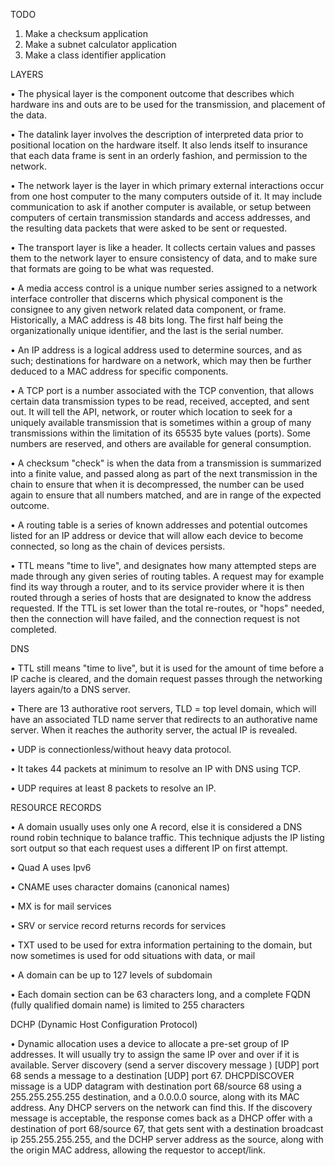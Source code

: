 TODO

1. Make a checksum application
2. Make a subnet calculator application
3. Make a class identifier application

LAYERS

• The physical layer is the component outcome that describes which hardware ins and outs are to be used for the transmission, and placement of the data.

• The datalink layer involves the description of interpreted data prior to positional location on the hardware itself. It also lends itself to insurance that each data frame is sent in an orderly fashion, and permission to the network.

• The network layer is the layer in which primary external interactions occur from one host computer to the many computers outside of it. It may include communication to ask if another computer is available, or setup between computers of certain transmission standards and access addresses, and the resulting data packets that were asked to be sent or requested.

•  The transport layer is like a header. It collects certain values and passes them to the network layer to ensure consistency of data, and to make sure that formats are going to be what was requested.

•  A media access control is a unique number series assigned to a network interface controller that discerns which physical component is the consignee to any given network related data component, or frame. Historically, a MAC address is 48 bits long. The first half being the organizationally unique identifier, and the last is the serial number.

• An IP address is a logical address used to determine sources, and as such; destinations for hardware on a network, which may then be further deduced to a MAC address for specific components.

• A TCP port is a number associated with the TCP convention, that allows certain data transmission types to be read, received, accepted, and sent out. It will tell the API, network, or router which location to seek for a uniquely available transmission that is sometimes within a group of many transmissions within the limitation of its 65535 byte values (ports). Some numbers are reserved, and others are available for general consumption.

• A checksum "check" is when the data from a transmission is summarized into a finite value, and passed along as part of the next transmission in the chain to ensure that when it is decompressed, the number can be used again to ensure that all numbers matched, and are in range of the expected outcome.

• A routing table is a series of known addresses and potential outcomes listed for an IP address or device that will allow each device to become connected, so long as the chain of devices persists.

• TTL means "time to live", and designates how many attempted steps are made through any given series of routing tables. A request may for example find its way through a router, and to its service provider where it is then routed through a series of hosts that are designated to know the address requested. If the TTL is set lower than the total re-routes, or "hops" needed, then the connection will have failed, and the connection request is not completed.

DNS

• TTL still means "time to live", but it is used for the amount of time before a IP cache is cleared, and the domain request passes through the networking layers again/to a DNS server.

• There are 13 authorative root servers, TLD = top level domain, which will have an associated TLD name server that redirects to an authorative name server. When it reaches the authority server, the actual IP is revealed.

• UDP is connectionless/without heavy data protocol.

• It takes 44 packets at minimum to resolve an IP with DNS using TCP.

• UDP requires at least 8 packets to resolve an IP.

RESOURCE RECORDS

• A domain usually uses only one A record, else it is considered a DNS round robin technique to balance traffic. This technique adjusts the IP listing sort output so that each request uses a different IP on first attempt.

• Quad A uses Ipv6

• CNAME uses character domains (canonical names)

• MX is for mail services

• SRV or service record returns records for services

• TXT used to be used for extra information pertaining to the domain, but now sometimes is used for odd situations with data, or mail

• A domain can be up to 127 levels of subdomain

• Each domain section can be 63 characters long, and a complete FQDN (fully qualified domain name) is limited to 255 characters

DCHP (Dynamic Host Configuration Protocol)

• Dynamic allocation uses a device to allocate a pre-set group of IP addresses. It will usually try to assign the same IP over and over if it is available. Server discovery (send a server discovery message ) [UDP] port 68 sends a message to a destination [UDP] port 67. DHCPDISCOVER missage is a UDP datagram with destination port 68/source 68 using a 255.255.255.255 destination, and a 0.0.0.0 source, along with its MAC address. Any DHCP servers on the network can find this. If the discovery message is acceptable, the response comes back as a DHCP offer with a destination of port 68/source 67, that gets sent with a destination broadcast ip 255.255.255.255, and the DCHP server address as the source, along with the origin MAC address, allowing the requestor to accept/link.
